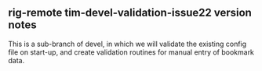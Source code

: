 rig-remote tim-devel-validation-issue22 version notes
-------------------------------

This is a sub-branch of devel, in which we will validate the existing config file on start-up, and create validation routines for manual entry of bookmark data.
